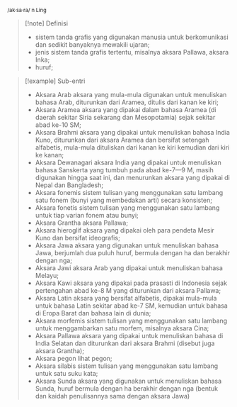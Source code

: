 <small>/ak·sa·ra/ n Ling</small>
>[!note] Definisi
> - sistem tanda grafis yang digunakan manusia untuk berkomunikasi dan sedikit banyaknya mewakili ujaran;
> - jenis sistem tanda grafis tertentu, misalnya aksara Pallawa, aksara Inka;
> - huruf;

>[!example] Sub-entri
>- Aksara Arab 
>  aksara yang mula-mula digunakan untuk menuliskan bahasa Arab, diturunkan dari Aramea, ditulis dari kanan ke kiri;
>- Aksara Aramea 
>  aksara yang dipakai dalam bahasa Aramea (di daerah sekitar Siria sekarang dan Mesopotamia) sejak sekitar abad ke-10 SM;
>- Aksara Brahmi 
>  aksara yang dipakai untuk menuliskan bahasa India Kuno, diturunkan dari aksara Aramea dan bersifat setengah alfabetis, mula-mula dituliskan dari kanan ke kiri kemudian dari kiri ke kanan;
>- Aksara Dewanagari 
>  aksara India yang dipakai untuk menuliskan bahasa Sanskerta yang tumbuh pada abad ke-7—9 M, masih digunakan hingga saat ini, dan menurunkan aksara yang dipakai di Nepal dan Bangladesh;
>- Aksara fonemis 
>  sistem tulisan yang menggunakan satu lambang satu fonem (bunyi yang membedakan arti) secara konsisten;
>- Aksara fonetis 
>  sistem tulisan yang menggunakan satu lambang untuk tiap varian fonem atau bunyi;
>- Aksara Grantha 
>  aksara Pallawa;
>- Aksara hieroglif 
>  aksara yang dipakai oleh para pendeta Mesir Kuno dan bersifat ideografis;
>- Aksara Jawa 
>  aksara yang digunakan untuk menuliskan bahasa Jawa, berjumlah dua puluh huruf, bermula dengan ha dan berakhir dengan nga;
>- Aksara Jawi 
>  aksara Arab yang dipakai untuk menuliskan bahasa Melayu;
>- Aksara Kawi 
>  aksara yang dipakai pada prasasti di Indonesia sejak pertengahan abad ke-8 M yang diturunkan dari aksara Pallawa;
>- Aksara Latin 
>  aksara yang bersifat alfabetis, dipakai mula-mula untuk bahasa Latin sekitar abad ke-7 SM, kemudian untuk bahasa di Eropa Barat dan bahasa lain di dunia;
>- Aksara morfemis 
>  sistem tulisan yang menggunakan satu lambang untuk menggambarkan satu morfem, misalnya aksara Cina;
>- Aksara Pallawa 
>  aksara yang dipakai untuk menuliskan bahasa di India Selatan dan diturunkan dari aksara Brahmi (disebut juga aksara Grantha);
>- Aksara pegon 
>  lihat pegon;
>- Aksara silabis
>   sistem tulisan yang menggunakan satu lambang untuk satu suku kata;
>- Aksara Sunda 
>  aksara yang digunakan untuk menuliskan bahasa Sunda, huruf bermula dengan ha berakhir dengan nga (bentuk dan kaidah penulisannya sama dengan aksara Jawa)

